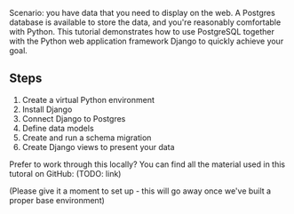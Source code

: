 Scenario: you have data that you need to display on the web. A Postgres database is available to store the data, and you're reasonably comfortable with Python. This tutorial demonstrates how to use PostgreSQL together with the Python web application framework Django to quickly achieve your goal. 

## Steps

1. Create a virtual Python environment
2. Install Django
3. Connect Django to Postgres
4. Define data models
5. Create and run a schema migration
6. Create Django views to present your data

Prefer to work through this locally? You can find all the material used in this tutoral on GitHub: (TODO: link)

(Please give it a moment to set up - this will go away once we've built a proper base environment)